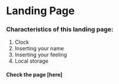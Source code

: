 # Landing Page
 ### Characteristics of this landing page:
 1. Clock
 2. Inserting your name
 3. Inserting your feeling
 4. Local storage
 #### Check the page [here]
